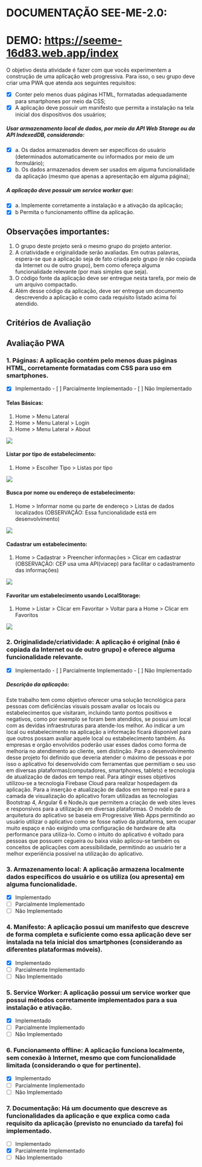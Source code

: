 # DOCUMENTAÇÃO SEE-ME-2.0: 
# DEMO: https://seeme-16d83.web.app/index
 
O objetivo desta atividade é fazer com que vocês experimentem a construção de uma aplicação web progressiva.
Para isso, o seu grupo deve criar uma PWA que atenda aos seguintes requisitos:

 - [x] Conter pelo menos duas páginas HTML, formatadas adequadamente para smartphones por meio da CSS;
 - [x] A aplicação deve possuir um manifesto que permita a instalação na tela inicial dos dispositivos dos usuários;

##### Usar armazenamento local de dados, por meio da API Web Storage ou da API IndexedDB, considerando:
- [x] a. Os dados armazenados devem ser específicos do usuário (determinados automaticamente ou informados por meio de um formulário);
- [x] b. Os dados armazenados devem ser usados em alguma funcionalidade da aplicação (mesmo que apenas a apresentação em alguma página);

##### A aplicação deve possuir um service worker que:
- [x] a. Implemente corretamente a instalação e a ativação da aplicação;
- [x] b Permita o funcionamento offline da aplicação.

## Observações importantes:

1. O grupo deste projeto será o mesmo grupo do projeto anterior.
2. A criatividade e originalidade serão avaliadas. Em outras palavras, espera-se que a aplicação seja de fato criada pelo grupo (e não copiada da Internet ou de outro grupo), bem como ofereça alguma funcionalidade relevante (por mais simples que seja).
3. O código fonte da aplicação deve ser entregue nesta tarefa, por meio de um arquivo compactado.
4. Além desse código da aplicação, deve ser entregue um documento descrevendo a aplicação e como cada requisito listado acima foi atendido.

## Critérios de Avaliação
## Avaliação PWA

### 1. Páginas: A aplicação contém pelo menos duas páginas HTML, corretamente formatadas com CSS para uso em smartphones.
- [x] Implementado - [ ] Parcialmente Implementado - [ ] Não Implementado

#### Telas Básicas: 
1. Home > Menu Lateral 
2. Home > Menu Lateral > Login 
3. Home > Menu Lateral > About

![](TelasBasicas.gif)

#### Listar por tipo de estabelecimento: 
1. Home > Escolher Tipo > Listas por tipo

![](ListarTipo.gif)

#### Busca por nome ou endereço de estabelecimento: 
1. Home > Informar nome ou parte de endereço > Listas de dados localizados (OBSERVAÇÃO: Essa funcionalidade está em desenvolvimento)

![](BuscaPorNomeOuEndereco.gif)

#### Cadastrar um estabelecimento: 
1. Home > Cadastrar > Preencher informações > Clicar em cadastrar (OBSERVAÇÃO: CEP usa uma API(viacep) para facilitar o cadastramento das informações)

![](Cadastro.gif)

#### Favoritar um estabelecimento usando LocalStorage: 
1. Home > Listar > Clicar em Favoritar > Voltar para a Home > Clicar em Favoritos

![](
FavoritosComLocalStorage.gif)

### 2. Originalidade/criatividade: A aplicação é original (não é copiada da Internet ou de outro grupo) e oferece alguma funcionalidade relevante.
- [x] Implementado - [ ] Parcialmente Implementado - [ ] Não Implementado
##### Descrição da aplicação:
Este trabalho tem como objetivo oferecer uma solução tecnológica para pessoas com deficiências visuais possam avaliar os locais ou estabelecimentos que visitaram, incluindo tanto pontos positivos e negativos, como por exemplo se foram bem atendidos, se possui
um local com as devidas infraestruturas para atende-los melhor. Ao indicar a um local ou estabelecimento na aplicação a informação ficará disponível para que outros possam avaliar aquele local ou estabelecimento também. As empresas e orgão envolvidos poderão
usar esses dados como forma de melhoria no atendimento ao cliente, sem distinção. Para o desenvolvimento desse projeto foi definido que deveria atender o máximo de pessoas e por isso o aplicativo foi desenvolvido com ferramentas que permitiam o seu uso em diversas
plataformas(computadores, smartphones, tablets) e tecnologia de atualização de dados em tempo real. Para atingir esses objetivos utilizou-se a tecnologia Firebase Cloud para realizar hospedagem da aplicação. Para a inserção e atualização de dados em tempo real
e para a camada de visualização do aplicativo foram utilizadas as tecnologias Bootstrap 4, Angular 6 e NodeJs que permitem a criação de web sites leves e responsivos para a utilização em diversas plataformas. O modelo de arquitetura do aplicativo se baseia em
Progressive Web Apps permitindo ao usuário utilizar o aplicativo como se fosse nativo da plataforma, sem ocupar muito espaço e não exigindo uma configuração de hardware de alta performance para utiliza-lo. Como o intuito do aplicativo é voltado para pessoas
que possuem cegueira ou baixa visão aplicou-se também os conceitos de aplicações com acessibilidade, permitindo ao usuário ter a melhor experiência possível na utilização do aplicativo.

### 3. Armazenamento local: A aplicação armazena localmente dados específicos do usuário e os utiliza (ou apresenta) em alguma funcionalidade.
- [x] Implementado 
- [ ] Parcialmente Implementado 
- [ ] Não Implementado

### 4. Manifesto: A aplicação possui um manifesto que descreve de forma completa e suficiente como essa aplicação deve ser instalada na tela inicial dos smartphones (considerando as diferentes plataformas móveis).
- [x] Implementado 
- [ ] Parcialmente Implementado 
- [ ] Não Implementado

### 5. Service Worker: A aplicação possui um service worker que possui métodos corretamente implementados para a sua instalação e ativação.
- [x] Implementado 
- [ ] Parcialmente Implementado 
- [ ] Não Implementado

### 6. Funcionamento offline: A aplicação funciona localmente, sem conexão à Internet, mesmo que com funcionalidade limitada (considerando o que for pertinente).
- [x] Implementado 
- [ ] Parcialmente Implementado 
- [ ] Não Implementado

### 7. Documentação: Há um documento que descreve as funcionalidades da aplicação e que explica como cada requisito da aplicação (previsto no enunciado da tarefa) foi implementado.
- [ ] Implementado 
- [x] Parcialmente Implementado 
- [ ] Não Implementado
